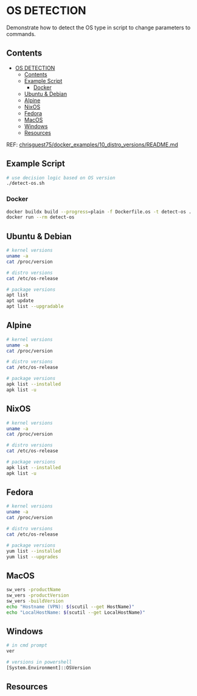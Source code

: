 # OS DETECTION

Demonstrate how to detect the OS type in script to change parameters to commands.  

## Contents

- [OS DETECTION](#os-detection)
  - [Contents](#contents)
  - [Example Script](#example-script)
    - [Docker](#docker)
  - [Ubuntu \& Debian](#ubuntu--debian)
  - [Alpine](#alpine)
  - [NixOS](#nixos)
  - [Fedora](#fedora)
  - [MacOS](#macos)
  - [Windows](#windows)
  - [Resources](#resources)

REF: [chrisguest75/docker_examples/10_distro_versions/README.md](https://github.com/chrisguest75/docker_examples/blob/master/10_distro_versions/README.md)  

## Example Script

```sh
# use decision logic based on OS version
./detect-os.sh  
```

### Docker

```sh
docker buildx build --progress=plain -f Dockerfile.os -t detect-os .
docker run --rm detect-os
```

## Ubuntu & Debian

```sh
# kernel versions
uname -a
cat /proc/version

# distro versions  
cat /etc/os-release

# package versions
apt list
apt update
apt list --upgradable
```

## Alpine

```sh
# kernel versions
uname -a
cat /proc/version

# distro versions  
cat /etc/os-release

# package versions
apk list --installed
apk list -u
```

## NixOS

```sh
# kernel versions
uname -a
cat /proc/version

# distro versions  
cat /etc/os-release

# package versions
apk list --installed
apk list -u
```

## Fedora

```sh
# kernel versions
uname -a
cat /proc/version

# distro versions  
cat /etc/os-release

# package versions
yum list --installed
yum list --upgrades
```

## MacOS

```sh
sw_vers -productName
sw_vers -productVersion
sw_vers -buildVersion
echo "Hostname (VPN): $(scutil --get HostName)"
echo "LocalHostName: $(scutil --get LocalHostName)"  
```

## Windows

```sh
# in cmd prompt
ver

# versions in powershell
[System.Environment]::OSVersion
```

## Resources
